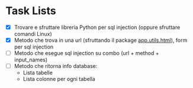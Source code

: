 # Task Lists

- [x] Trovare e sfruttare libreria Python per sql injection (oppure sfruttare comandi Linux)
- [x] Metodo che trova in una url (sfruttando il package [app.utils.html](/app/utils/html)), form per sql injection
- [ ] Metodo che esegue sql injection su combo (url + method + input_names)
- [ ] Metodo che ritorna info database:
  - Lista tabelle
  - Lista colonne per ogni tabella
